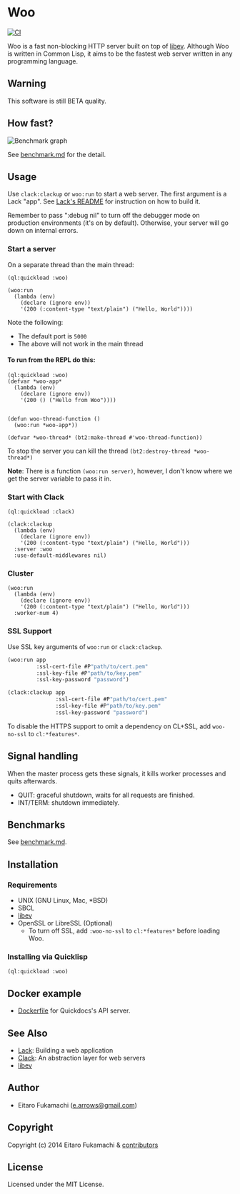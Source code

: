 # Woo

[![CI](https://github.com/fukamachi/woo/actions/workflows/ci.yml/badge.svg)](https://github.com/fukamachi/woo/actions/workflows/ci.yml)

Woo is a fast non-blocking HTTP server built on top of [libev](http://software.schmorp.de/pkg/libev.html). Although Woo is written in Common Lisp, it aims to be the fastest web server written in any programming language.

## Warning

This software is still BETA quality.

## How fast?

![Benchmark graph](images/benchmark.png)

See [benchmark.md](benchmark.md) for the detail.

## Usage

Use `clack:clackup` or `woo:run` to start a web server. The first argument is a Lack "app". See [Lack's README](https://github.com/fukamachi/lack#readme) for instruction on how to build it.

Remember to pass ":debug nil" to turn off the debugger mode on production environments (it's on by default). Otherwise, your server will go down on internal errors.

### Start a server

On a separate thread than the main thread:

```common-lisp
(ql:quickload :woo)

(woo:run
  (lambda (env)
    (declare (ignore env))
    '(200 (:content-type "text/plain") ("Hello, World"))))
```

Note the following:
- The default port is `5000`
- The above will not work in the main thread

#### To run from the REPL do this:

```common-lisp
(ql:quickload :woo)
(defvar *woo-app*
  (lambda (env)
    (declare (ignore env))
    '(200 () ("Hello from Woo"))))


(defun woo-thread-function ()
  (woo:run *woo-app*))

(defvar *woo-thread* (bt2:make-thread #'woo-thread-function))
```

To stop the server you can kill the thread `(bt2:destroy-thread *woo-thread*)`

**Note**: There is a function `(woo:run server)`, however, I don't know where we get the server variable to pass it in.

### Start with Clack

```common-lisp
(ql:quickload :clack)

(clack:clackup
  (lambda (env)
    (declare (ignore env))
    '(200 (:content-type "text/plain") ("Hello, World")))
  :server :woo
  :use-default-middlewares nil)
```

### Cluster

```common-lisp
(woo:run
  (lambda (env)
    (declare (ignore env))
    '(200 (:content-type "text/plain") ("Hello, World")))
  :worker-num 4)
```

### SSL Support

Use SSL key arguments of `woo:run` or `clack:clackup`.

```commonlisp
(woo:run app
         :ssl-cert-file #P"path/to/cert.pem"
         :ssl-key-file #P"path/to/key.pem"
         :ssl-key-password "password")

(clack:clackup app
               :ssl-cert-file #P"path/to/cert.pem"
               :ssl-key-file #P"path/to/key.pem"
               :ssl-key-password "password")
```

To disable the HTTPS support to omit a dependency on CL+SSL, add `woo-no-ssl` to `cl:*features*`.

## Signal handling

When the master process gets these signals, it kills worker processes and quits afterwards.

- QUIT: graceful shutdown, waits for all requests are finished.
- INT/TERM: shutdown immediately.

## Benchmarks

See [benchmark.md](benchmark.md).

## Installation

### Requirements

* UNIX (GNU Linux, Mac, \*BSD)
* SBCL
* [libev](http://libev.schmorp.de)
* OpenSSL or LibreSSL (Optional)
  * To turn off SSL, add `:woo-no-ssl` to `cl:*features*` before loading Woo.

### Installing via Quicklisp

```common-lisp
(ql:quickload :woo)
```

## Docker example

* [Dockerfile](https://github.com/quickdocs/quickdocs-api/blob/master/docker/Dockerfile.production) for Quickdocs's API server.

## See Also

* [Lack](https://github.com/fukamachi/lack): Building a web application
* [Clack](https://github.com/fukamachi/clack): An abstraction layer for web servers
* [libev](http://software.schmorp.de/pkg/libev.html)

## Author

* Eitaro Fukamachi (e.arrows@gmail.com)

## Copyright

Copyright (c) 2014 Eitaro Fukamachi & [contributors](https://github.com/fukamachi/woo/graphs/contributors)

## License

Licensed under the MIT License.
